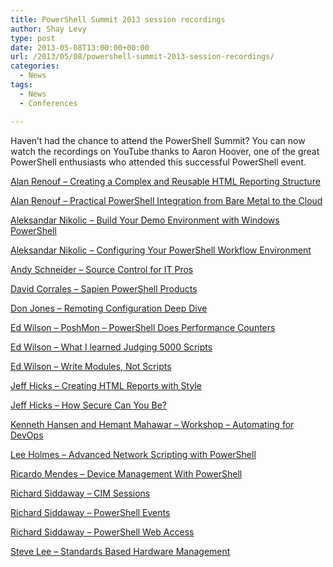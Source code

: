 ```yaml
---
title: PowerShell Summit 2013 session recordings
author: Shay Levy
type: post
date: 2013-05-08T13:00:00+00:00
url: /2013/05/08/powershell-summit-2013-session-recordings/
categories:
  - News
tags:
  - News
  - Conferences

---
```

Haven&#8217;t had the chance to attend the PowerShell Summit? You can now watch the recordings on YouTube thanks to Aaron Hoover, one of the great PowerShell enthusiasts who attended this successful PowerShell event.

<a href="http://www.youtube.com/watch?v=XsnE_OQGvdo" target="_blank">Alan Renouf &#8211; Creating a Complex and Reusable HTML Reporting Structure</a>

<a href="http://www.youtube.com/watch?v=msHGx-mxWJA" target="_blank">Alan Renouf &#8211; Practical PowerShell Integration from Bare Metal to the Cloud</a>

<a href="http://www.youtube.com/watch?v=GXkLtEOM-DM" target="_blank">Aleksandar Nikolic &#8211; Build Your Demo Environment with Windows PowerShell</a>

<a href="http://www.youtube.com/watch?v=1XuB71tLNvg" target="_blank">Aleksandar Nikolic &#8211; Configuring Your PowerShell Workflow Environment</a>

<a href="http://www.youtube.com/watch?v=eAZ-agh182g" target="_blank">Andy Schneider &#8211; Source Control for IT Pros</a>

<a href="http://www.youtube.com/watch?v=3deY6e6Npzo" target="_blank">David Corrales &#8211; Sapien PowerShell Products</a>

<a href="http://www.youtube.com/watch?v=-ERyfmOmyoI" target="_blank">Don Jones &#8211; Remoting Configuration Deep Dive</a>

<a href="http://www.youtube.com/watch?v=Y8IbadEHoPg" target="_blank">Ed Wilson &#8211; PoshMon &#8211; PowerShell Does Performance Counters</a>

<a href="http://www.youtube.com/watch?v=xZtapxf1ytI" target="_blank">Ed Wilson &#8211; What I learned Judging 5000 Scripts</a>

<a href="http://www.youtube.com/watch?v=U_niW85TtJE" target="_blank">Ed Wilson &#8211; Write Modules, Not Scripts</a>

<a href="http://www.youtube.com/watch?v=pL_Ry5LzX3w" target="_blank">Jeff Hicks &#8211; Creating HTML Reports with Style</a>

<a href="http://www.youtube.com/watch?v=iV6cYsQDL0Y" target="_blank">Jeff Hicks &#8211; How Secure Can You Be?</a>

<a href="http://www.youtube.com/watch?v=7C53pawPw3Y" target="_blank">Kenneth Hansen and Hemant Mahawar &#8211; Workshop &#8211; Automating for DevOps</a>

<a href="http://www.youtube.com/watch?v=jMVBN5V0G4Y" target="_blank">Lee Holmes &#8211; Advanced Network Scripting with PowerShell</a>

<a href="http://www.youtube.com/watch?v=0NeEU3FHp8I" target="_blank">Ricardo Mendes &#8211; Device Management With PowerShell</a>

<a href="http://www.youtube.com/watch?v=KFA-zSojxqw" target="_blank">Richard Siddaway &#8211; CIM Sessions</a>

<a href="http://www.youtube.com/watch?v=Ahvs1rGPk1s" target="_blank">Richard Siddaway &#8211; PowerShell Events</a>

<a href="http://www.youtube.com/watch?v=EloMKpvfES8" target="_blank">Richard Siddaway &#8211; PowerShell Web Access</a>

<a href="http://www.youtube.com/watch?v=qSE06GkQWV4" target="_blank">Steve Lee &#8211; Standards Based Hardware Management</a>